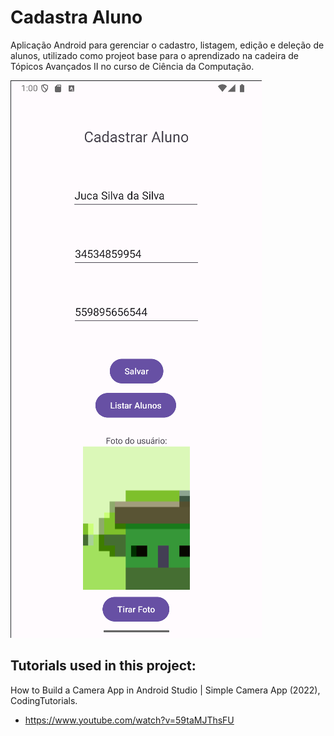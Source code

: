 # Cadastra Aluno
Aplicação Android para gerenciar o cadastro, listagem, edição e deleção de alunos, utilizado como projeot base para o aprendizado na cadeira de Tópicos Avançados II no curso de Ciência da Computação.

<img title="Main Activity" alt="Print da tela principal do apo." src="https://github.com/luiz-bcardoso/JAppCadastraAluno/blob/master/app/prints/version4-demo.png">

## Tutorials used in this project:
How to Build a Camera App in Android Studio | Simple Camera App (2022), CodingTutorials.
* https://www.youtube.com/watch?v=59taMJThsFU
